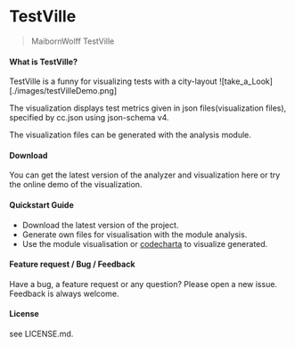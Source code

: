 # TestVille

> MaibornWolff TestVille

#### What is TestVille?
TestVille is a funny for visualizing tests with a city-layout ![take_a_Look] [./images/testVilleDemo.png]


The visualization displays test metrics given in json files(visualization files), specified by cc.json using json-schema v4.

The visualization files can be generated with the analysis module.

#### Download
You can get the latest version of the analyzer and visualization here or try the online demo of the visualization.

#### Quickstart Guide
* Download the latest version of the project.
* Generate own files for visualisation with the module analysis.
* Use the module visualisation or [codecharta](https://maibornwolff.github.io/codecharta/visualization/app/) to visualize generated.
	
#### Feature request / Bug / Feedback
Have a bug, a feature request or any question? Please open a new issue. Feedback is always welcome.

#### License
see LICENSE.md.
